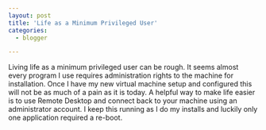 ```yaml
---
layout: post
title: 'Life as a Minimum Privileged User'
categories:
  - blogger

---
```


Living life as a minimum privileged user can be rough.  It seems almost every program I use requires administration rights to the machine for installation.  Once I have my new virtual machine setup and configured this will not be as much of a pain as it is today.  A helpful way to make life easier is to use Remote Desktop and connect back to your machine using an administrator account.  I keep this running as I do my installs and luckily only one application required a re-boot.
